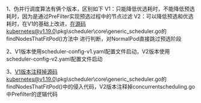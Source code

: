 1、伪并行调度算法有俩个版本，区别如下
    V1：只能降低优选耗时，不能降低预选耗时，因为是通过PreFilter实现预选过程中的节点过滤
    V2：可以降低预选和优选耗时，在V1的基础上改进，在源码kubernetes@v1.19.0\pkg\scheduler\core\generic_scheduler.go的findNodesThatFitPod()方法中
        进行判断，对NormalPod直接跳过预选阶段
    
2、V1版本使用scheduler-config-v1.yaml配置文件启动，V2版本使用scheduler-config-v2.yaml配置文件启动

3、V1版本注释掉源码kubernetes@v1.19.0\pkg\scheduler\core\generic_scheduler.go的findNodesThatFitPod()中的侵入代码，V2版本注释掉concurrentscheduling.go中Prefilter的逻辑代码


    
    
